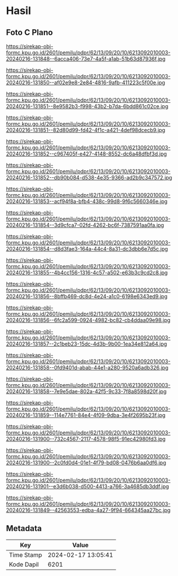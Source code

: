# Hasil

## Foto C Plano

https://sirekap-obj-formc.kpu.go.id/2601/pemilu/pdpr/62/13/09/20/10/6213092010003-20240216-131848--6acca406-73e7-4a5f-a1ab-51b63d87936f.jpg

https://sirekap-obj-formc.kpu.go.id/2601/pemilu/pdpr/62/13/09/20/10/6213092010003-20240216-131850--af02e9e8-2e84-4816-9afb-411223c5f00e.jpg

https://sirekap-obj-formc.kpu.go.id/2601/pemilu/pdpr/62/13/09/20/10/6213092010003-20240216-131851--8e9582b3-f998-43b2-b7da-6bdd861c02ce.jpg

https://sirekap-obj-formc.kpu.go.id/2601/pemilu/pdpr/62/13/09/20/10/6213092010003-20240216-131851--82d80d99-fd42-4f1c-a421-4def98dcecb9.jpg

https://sirekap-obj-formc.kpu.go.id/2601/pemilu/pdpr/62/13/09/20/10/6213092010003-20240216-131852--c967405f-e427-4148-8552-dc6a48dfbf3d.jpg

https://sirekap-obj-formc.kpu.go.id/2601/pemilu/pdpr/62/13/09/20/10/6213092010003-20240216-131852--db90b084-d538-4e35-9366-ad2b9c347572.jpg

https://sirekap-obj-formc.kpu.go.id/2601/pemilu/pdpr/62/13/09/20/10/6213092010003-20240216-131853--acf94f8a-bfb4-438c-99d8-9f6c5660346e.jpg

https://sirekap-obj-formc.kpu.go.id/2601/pemilu/pdpr/62/13/09/20/10/6213092010003-20240216-131854--3d9cfca7-02fd-4262-bc6f-7387591aa0fa.jpg

https://sirekap-obj-formc.kpu.go.id/2601/pemilu/pdpr/62/13/09/20/10/6213092010003-20240216-131854--d8d3fae3-164a-44c4-8a31-dc3dbb6e7d5c.jpg

https://sirekap-obj-formc.kpu.go.id/2601/pemilu/pdpr/62/13/09/20/10/6213092010003-20240216-131855--4b4cc156-1316-4c57-a502-e63b3c9cd2c8.jpg

https://sirekap-obj-formc.kpu.go.id/2601/pemilu/pdpr/62/13/09/20/10/6213092010003-20240216-131856--8bffb469-dc8d-4e24-a1c0-6198e6343ed9.jpg

https://sirekap-obj-formc.kpu.go.id/2601/pemilu/pdpr/62/13/09/20/10/6213092010003-20240216-131856--6fc2a599-0924-4982-bc82-cb4ddaa09e98.jpg

https://sirekap-obj-formc.kpu.go.id/2601/pemilu/pdpr/62/13/09/20/10/6213092010003-20240216-131857--2c1beb23-15dc-4d3b-9b00-1ea34e812a64.jpg

https://sirekap-obj-formc.kpu.go.id/2601/pemilu/pdpr/62/13/09/20/10/6213092010003-20240216-131858--0fd9401d-abab-44e1-a280-9520a6adb326.jpg

https://sirekap-obj-formc.kpu.go.id/2601/pemilu/pdpr/62/13/09/20/10/6213092010003-20240216-131858--7e9e5dae-802a-42f5-9c33-7f8a8598d20f.jpg

https://sirekap-obj-formc.kpu.go.id/2601/pemilu/pdpr/62/13/09/20/10/6213092010003-20240216-131859--114e7761-84e4-4f09-9dba-3e4f2695b23f.jpg

https://sirekap-obj-formc.kpu.go.id/2601/pemilu/pdpr/62/13/09/20/10/6213092010003-20240216-131900--732c4567-2117-4578-98f5-91ec42980fd3.jpg

https://sirekap-obj-formc.kpu.go.id/2601/pemilu/pdpr/62/13/09/20/10/6213092010003-20240216-131900--2c0fd0d4-01e1-4f79-bd08-0476b6aa0df6.jpg

https://sirekap-obj-formc.kpu.go.id/2601/pemilu/pdpr/62/13/09/20/10/6213092010003-20240216-131901--e3d6b038-d500-4413-a766-3a4685db3ddf.jpg

https://sirekap-obj-formc.kpu.go.id/2601/pemilu/pdpr/62/13/09/20/10/6213092010003-20240216-131849--42563553-edba-4a27-9f94-664345aa27bc.jpg


## Metadata

| Key        | Value               |
| ---------- | ------------------- |
| Time Stamp | 2024-02-17 13:05:41 |
| Kode Dapil | 6201                |



